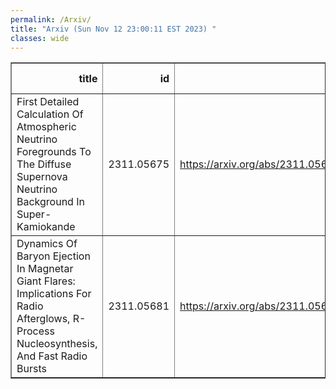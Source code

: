 ```yaml
---
permalink: /Arxiv/
title: "Arxiv (Sun Nov 12 23:00:11 EST 2023) "
classes: wide
---
```

<table border="1" class="dataframe">
  <thead>
    <tr style="text-align: right;">
      <th>title</th>
      <th>id</th>
      <th>url</th>
      <th>authors</th>
      <th>Local Authors</th>
    </tr>
  </thead>
  <tbody>
    <tr>
      <td>First Detailed Calculation Of Atmospheric Neutrino Foregrounds To The   Diffuse Supernova Neutrino Background In Super-Kamiokande</td>
      <td>2311.05675</td>
      <td><a href="https://arxiv.org/abs/2311.05675" target="_blank">https://arxiv.org/abs/2311.05675</a></td>
      <td>Bei Zhou, John F. Beacom</td>
      <td>John Beacom, John F. Beacom</td>
    </tr>
    <tr>
      <td>Dynamics Of Baryon Ejection In Magnetar Giant Flares: Implications For   Radio Afterglows, R-Process Nucleosynthesis, And Fast Radio Bursts</td>
      <td>2311.05681</td>
      <td><a href="https://arxiv.org/abs/2311.05681" target="_blank">https://arxiv.org/abs/2311.05681</a></td>
      <td>Jakub Cehula, Todd A. Thompson, Brian D. Metzger</td>
      <td>Todd A. Thompson, Todd Thompson</td>
    </tr>
  </tbody>
</table>